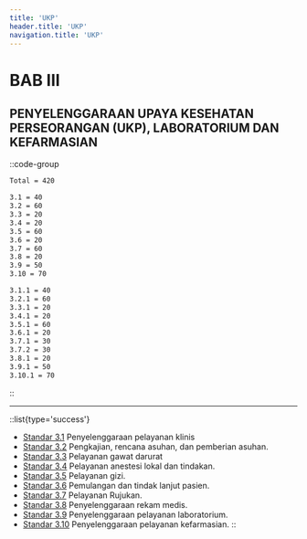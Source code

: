 ```yaml
---
title: 'UKP'
header.title: 'UKP'
navigation.title: 'UKP'
---
```


# BAB III 

## PENYELENGGARAAN UPAYA KESEHATAN PERSEORANGAN (UKP), LABORATORIUM DAN KEFARMASIAN  

::code-group
```bash [Nilai]
Total = 420
```
```bash [Standar]
3.1 = 40
3.2 = 60
3.3 = 20 
3.4 = 20 
3.5 = 60 
3.6 = 20 
3.7 = 60 
3.8 = 20
3.9 = 50
3.10 = 70
```
```bash [Kriteria]
3.1.1 = 40
3.2.1 = 60
3.3.1 = 20
3.4.1 = 20
3.5.1 = 60
3.6.1 = 20
3.7.1 = 30
3.7.2 = 30
3.8.1 = 20
3.9.1 = 50
3.10.1 = 70
```
::

---
::list{type='success'}

- [Standar 3.1](/3/1) Penyelenggaraan pelayanan klinis 
- [Standar 3.2](/3/2) Pengkajian, rencana asuhan, dan pemberian asuhan. 
- [Standar 3.3](/3/3) Pelayanan gawat darurat 
- [Standar 3.4](/3/4) Pelayanan anestesi lokal dan tindakan. 
- [Standar 3.5](/3/5) Pelayanan gizi. 
- [Standar 3.6](/3/6) Pemulangan dan tindak lanjut pasien. 
- [Standar 3.7](/3/7) Pelayanan Rujukan. 
- [Standar 3.8](/3/8) Penyelenggaraan rekam medis. 
- [Standar 3.9](/3/9) Penyelenggaraan pelayanan laboratorium. 
- [Standar 3.10](/3/10) Penyelenggaraan pelayanan kefarmasian. 
::